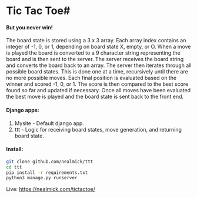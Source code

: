 # Tic Tac Toe#
#### But you never win!

The board state is stored using a 3 x 3 array.  Each array index contains an integer of -1, 0, or 1, depending on board state X, empty, or O.  When a move is played the board is converted to a 9 character string representing the board and is then sent to the server.  The server receives the board string and converts the board back to an array.  The server then iterates through all possible board states.  This is done one at a time, recursively until there are no more possible moves.  Each final position is evaluated based on the winner and scored -1, 0, or 1.  The score is then compared to the best score found so far and updated if necessary.  Once all moves have been evaluated the best move is played and the board state is sent back to the front end.

#### Django apps:
1.  Mysite - Default django app.
2.  ttt - Logic for receiving board states, move generation, and returning board state.
#### Install:

```bash
git clone github.com/nealmick/ttt
cd ttt
pip install -r requirements.txt
python3 manage.py runserver
```
Live:
https://nealmick.com/tictactoe/

